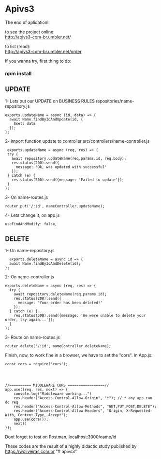 <h1>Apivs3</h1>
The end of aplication!


to see the project online:<br>
http://apivs3-com-br.umbler.net/


to list (read):<br>
http://apivs3-com-br.umbler.net/order

If you wanna try, first thing to do:
<h3>npm install</h3>



<h2>UPDATE</h2>

1- Lets put our UPDATE on BUSINESS RULES
 repositories/name-repository.js

    exports.updateName = async (id, data) => {
      await Name.findByIdAndUpdate(id, {
        $set: data
      });
    };

2- import function update to controller
  src/controllers/name-controller.js

     exports.updateName = async (req, res) => {
     try {
       await repository.updateName(req.params.id, req.body);
       res.status(200).send({
         message: 'Ok, was updated with successful'
       });
     } catch (e) {
       res.status(500).send({message: 'Failed to update'});
     }
    };


3- On name-routes.js 

    router.put('/:id', nameController.updateName);


4-  Lets change it, on app.js
     
    useFindAndModify: false,



<h2>DELETE</h2>


1- On name-repository.js

      exports.deleteName = async id => {
      await Name.findByIdAndDelete(id);
    };

2- On name-controller.js


    

    exports.deleteName = async (req, res) => {
      try {
        await repository.deleteName(req.params.id);
        res.status(200).send({
          message: 'Your order has been deleted!'
        });
      } catch (e) {
        res.status(500).send({message: 'We were unable to delete your order, try again...'});
      }
    };


3- Route on name-routes.js

    router.delete('/:id', nameController.deleteName);




Finish, now, to work fine in a browser, we have to set the "cors".
In App.js:
      
      
    const cors = require('cors');
 
 
 
 
    //========== MIDDLEWARE CORS =================//
    app.use((req, res, next) => {
        console.log("Middleware working...")
        res.header("Access-Control-Allow-Origin", "*"); // * any app can do req
        res.header("Access-Control-Allow-Methods", "GET,PUT,POST,DELETE");
        res.header("Access-Control-Allow-Headers", "Origin, X-Requested-With, Content-Type, Accept");
        app.use(cors());
        next()
    });








Dont forget to test on Postman, localhost:3000/name/id

<tr>

These codes are the result of a highly didactic study published by https://woliveiras.com.br
"# apivs3" 
